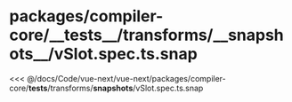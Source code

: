 # packages/compiler-core/\_\_tests\_\_/transforms/\_\_snapshots\_\_/vSlot.spec.ts.snap

<<< @/docs/Code/vue-next/vue-next/packages/compiler-core/__tests__/transforms/__snapshots__/vSlot.spec.ts.snap
